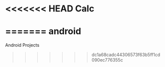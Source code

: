 <<<<<<< HEAD
Calc
====
=======
android
=======

Android Projects
>>>>>>> dc1a68cadc44306573f63b5ff1cd090ec776355c

